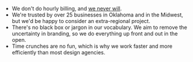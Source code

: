 - We don't do hourly billing, and [we never will](//jonathanstark.com/the-moral-dilemma-of-hourly-billing).
- We're trusted by over 25 businesses in Oklahoma and in the Midwest, but we'd be happy to consider an extra-regional project.
- There's no black box or jargon in our vocabulary. We aim to remove the uncertainty in branding, so we do everything up front and out in the open.
- Time crunches are no fun, which is why we work faster and more efficiently than most design agencies.